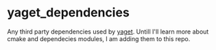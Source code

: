 # yaget_dependencies
Any third party dependencies used by [yaget](https://github.com/eglowacki/zloty/wiki). Untill I'll learn more about cmake and dependecies modules, I am adding them to this repo.
